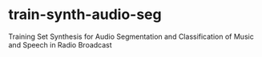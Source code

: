 # train-synth-audio-seg
Training Set Synthesis for Audio Segmentation and Classification of Music and Speech in Radio Broadcast
